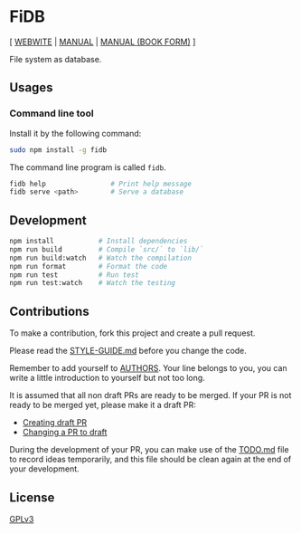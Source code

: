 # FiDB

[ [WEBWITE](https://fidb.dev)
| [MANUAL](https://readonly.link/manuals/https://cdn.fidb.dev/docs/manual.json)
| [MANUAL (BOOK FORM)](https://readonly.link/books/https://cdn.fidb.dev/docs/book.json) ]

File system as database.

## Usages

### Command line tool

Install it by the following command:

```sh
sudo npm install -g fidb
```

The command line program is called `fidb`.

```sh
fidb help                # Print help message
fidb serve <path>        # Serve a database
```

## Development

```sh
npm install           # Install dependencies
npm run build         # Compile `src/` to `lib/`
npm run build:watch   # Watch the compilation
npm run format        # Format the code
npm run test          # Run test
npm run test:watch    # Watch the testing
```

## Contributions

To make a contribution, fork this project and create a pull request.

Please read the [STYLE-GUIDE.md](STYLE-GUIDE.md) before you change the code.

Remember to add yourself to [AUTHORS](AUTHORS).
Your line belongs to you, you can write a little
introduction to yourself but not too long.

It is assumed that all non draft PRs are ready to be merged.
If your PR is not ready to be merged yet, please make it a draft PR:

- [Creating draft PR](https://github.blog/2019-02-14-introducing-draft-pull-requests)
- [Changing a PR to draft](https://docs.github.com/en/pull-requests/collaborating-with-pull-requests/proposing-changes-to-your-work-with-pull-requests/changing-the-stage-of-a-pull-request)

During the development of your PR, you can make use of
the [TODO.md](TODO.md) file to record ideas temporarily,
and this file should be clean again at the end of your development.

## License

[GPLv3](LICENSE)
